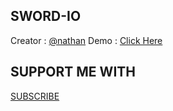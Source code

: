 ## SWORD-IO 
Creator : [@nathan](https://github.com/ZeroChanBot)
Demo : [Click Here](https://sword-game.herokuapp.com)


## SUPPORT ME WITH
[SUBSCRIBE](https://youtube.com/c/ZEROBOT7)
